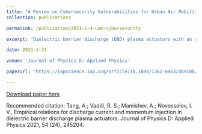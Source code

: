 ```yaml
---
title: "A Review on Cybersecurity Vulnerabilities for Urban Air Mobility"
collection: publications

permalink: /publication/2021-1-4-uam-cybersecurity

excerpt: 'Dielectric barrier discharge (DBD) plasma actuators with an asymmetric, straight edge electrode configuration generate a wall-bounded jet without moving parts. Mechanistic description of the interaction between the Coulombic forces and fluid motion as a function of DBD parameters remains unclear. This paper presents an experimental investigation of DBD actuators, including electrical current associated with microdischarges, plasma volume and the wall jet momentum over a range of alternating current (AC) frequencies (0.5–2 kHz) and peak-to-peak voltages up to 19.5 kV...'

date: 2021-3-31

venue: 'Journal of Physics D: Applied Physics'

paperurl: 'https://iopscience.iop.org/article/10.1088/1361-6463/abec0b/meta?casa_token=Zf9EZriiqb8AAAAA:wmO9Yi2tQyLhzyaQmdjZ95ItTn1JpWiAw7gZ2xpPapGBUhRCNgYMwSKxEacWasWYJ9Kl2aVpO9r0bRXZkik'

---
```


[Download paper here](https://github.com/antang808/antang808.github.io/files/6334412/Tang.Journal.of.Physics.pdf)

Recommended citation: Tang, A.; Vaddi, R. S.; Mamishev, A.; Novosselov, I. V., Empirical relations for discharge current and momentum injection in dielectric barrier discharge plasma actuators. Journal of Physics D: Applied Physics 2021, 54 (24), 245204.

